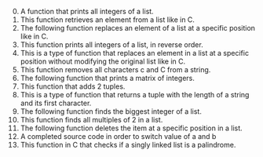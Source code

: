 0. A function that prints all integers of a list.
1. This function  retrieves an element from a list like in C.
2. The following function replaces an element of a list at a specific position like in C.
3. This function prints all integers of a list, in reverse order.
4. This is a type of function that replaces an element in a list at a specific position without modifying the original list like in C.
5. This function removes all characters c and C from a string.
6. The following function that prints a matrix of integers.
7. This function that adds 2 tuples.
8. This is a type of function that returns a tuple with the length of a string and its first character.
9. The following function finds the biggest integer of a list.
10. This function  finds all multiples of 2 in a list.
11. The following function  deletes the item at a specific position in a list.
12. A completed source code in order to switch value of a and b
13. This function in C that checks if a singly linked list is a palindrome.
